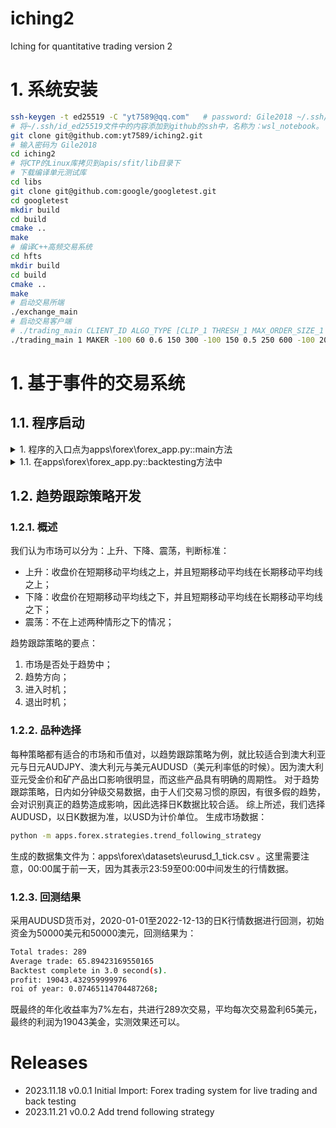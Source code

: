 # iching2
Iching for quantitative trading version 2

# 1. 系统安装
```bash
ssh-keygen -t ed25519 -C "yt7589@qq.com"   # password: Gile2018 ~/.ssh/id_ed25519
# 将~/.ssh/id_ed25519文件中的内容添加到github的ssh中，名称为：wsl_notebook。
git clone git@github.com:yt7589/iching2.git
# 输入密码为 Gile2018
cd iching2
# 将CTP的Linux库拷贝到apis/sfit/lib目录下
# 下载编译单元测试库
cd libs
git clone git@github.com:google/googletest.git
cd googletest
mkdir build
cd build
cmake ..
make
# 编译C++高频交易系统
cd hfts
mkdir build
cd build
cmake ..
make
# 启动交易所端
./exchange_main
# 启动交易客户端
# ./trading_main CLIENT_ID ALGO_TYPE [CLIP_1 THRESH_1 MAX_ORDER_SIZE_1 MAX_POS_1 MAX_LOSS_1] [CLIP_2 THRESH_2 MAX_ORDER_SIZE_2 MAX_POS_2 MAX_LOSS_2]
./trading_main 1 MAKER -100 60 0.6 150 300 -100 150 0.5 250 600 -100 200 0.4 500 3000 -100 1000 0.9 5000 4000 -100 300 0.8 1500 3000
```

# 1. 基于事件的交易系统
## 1.1. 程序启动
<details><summary>1. 程序的入口点为apps\forex\forex_app.py::main方法</summary>
会调用backtesting方法
</details>
<details><summary>1.1. 在apps\forex\forex_app.py::backtesting方法中</summary>
    <details><summary>1.1.1. 启动独立线程apps\forex\exchs\lmax_bar_repo.py::LmaxBarRepo.connect</summary>
    <ol>
    <li>从文件中读入Bar数据，将当前条写入ForexRepository.bars_queue，提供行情数据；</li>
<li>将下一条写入ForexRepository.next_bars_queue中，订单执行时用于估计订单的执行价；</li>
</ol>
在apps\forex\forex_repository.py::ForexRepository中维护三个事件：
<ol>
  <li>Bar事件：接收到Bar数据时执行，激活Trade事件，然后处于等待状态，直到本条Bar行情经过策略和订单（如果有）执行后，重新激活，取下一条Bar数据；</li>
  <li>Trade事件：接收到Bar数据后触发，调用策略模块产生订单，激活Order事件，置于等待状态；</li>
  <li>Order事件：执行订单逻辑，然后激活Bar事件，自己进入等待状态；</li>
</ol>
    </details>
    <details><summary>1.1.2. 启动独立线程apps\forex\trade_engine.py::TradeEngine.execute</summary>
    从apps\forex\forex_repository.py::ForexRepository.bars_queue中读取Bar行情，调用策略模块执行。产生市价买入或卖出的订单。
    清空Trade事件，激活Order事件，使Trade事件处于等待状态。
    </details>
    <details><summary>1.1.3. 启动独立线程apps\forex\order_engine.py::OrderEngine.processOrdersBackTesting</summary>
    从apps\forex\forex_repository.py::ForexRepository.next_bars_queue读出下一条bar数据，将其中的Close价格，加上一个指定值作为买入价，减去一个指定值作为卖出价。<br />
    根据Bar数据构造买n或卖n的Tick数据。<br />
    调用broker执行订单，并对用户的仓位和现金进行相应的修改。
    </details>
</details>

## 1.2. 趋势跟踪策略开发
### 1.2.1. 概述
我们认为市场可以分为：上升、下降、震荡，判断标准：
* 上升：收盘价在短期移动平均线之上，并且短期移动平均线在长期移动平均线之上；
* 下降：收盘价在短期移动平均线之下，并且短期移动平均线在长期移动平均线之下；
* 震荡：不在上述两种情形之下的情况；

趋势跟踪策略的要点：
1. 市场是否处于趋势中；
2. 趋势方向；
3. 进入时机；
4. 退出时机；

### 1.2.2. 品种选择
每种策略都有适合的市场和币值对，以趋势跟踪策略为例，就比较适合到澳大利亚元与日元AUDJPY、澳大利元与美元AUDUSD（美元利率低的时候）。因为澳大利亚元受金价和矿产品出口影响很明显，而这些产品具有明确的周期性。
对于趋势跟踪策略，日内如分钟级交易数据，由于人们交易习惯的原因，有很多假的趋势，会对识别真正的趋势造成影响，因此选择日K数据比较合适。
综上所述，我们选择AUDUSD，以日K数据为准，以USD为计价单位。
生成市场数据：
```bash
python -m apps.forex.strategies.trend_following_strategy
```
生成的数据集文件为：apps\forex\datasets\eurusd_1_tick.csv 。这里需要注意，00:00属于前一天，因为其表示23:59至00:00中间发生的行情数据。

### 1.2.3. 回测结果
采用AUDUSD货币对，2020-01-01至2022-12-13的日K行情数据进行回测，初始资金为50000美元和50000澳元，回测结果为：
```bash
Total trades: 289
Average trade: 65.89423169550165
Backtest complete in 3.0 second(s).
profit: 19043.432959999976
roi of year: 0.07465114704487268;
```
既最终的年化收益率为7%左右，共进行289次交易，平均每次交易盈利65美元，最终的利润为19043美金，实测效果还可以。

# Releases
* 2023.11.18 v0.0.1 Initial Import: Forex trading system for live trading and back testing
* 2023.11.21 v0.0.2 Add trend following strategy
